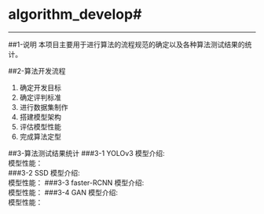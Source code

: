 # algorithm_develop#
---
##1-说明
本项目主要用于进行算法的流程规范的确定以及各种算法测试结果的统计。 

##2-算法开发流程
1. 确定开发目标
2. 确定评判标准
3. 进行数据集制作
4. 搭建模型架构
5. 评估模型性能
6. 完成算法定型

##3-算法测试结果统计
###3-1 YOLOv3
模型介绍:  
模型性能：  
###3-2 SSD
模型介绍:  
模型性能： 
###3-3 faster-RCNN
模型介绍:  
模型性能：
###3-4 GAN
模型介绍:  
模型性能：